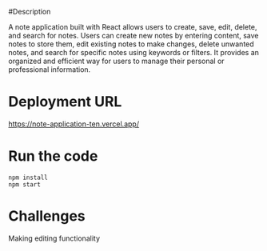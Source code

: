 #Description

A note application built with React allows users to create, save, edit, delete, and search for notes. Users can create new notes by entering content, save notes to store them, edit existing notes to make changes, delete unwanted notes, and search for specific notes using keywords or filters. It provides an organized and efficient way for users to manage their personal or professional information.


# Deployment URL
https://note-application-ten.vercel.app/


# Run the code

```
npm install
npm start
```

# Challenges
Making editing functionality
